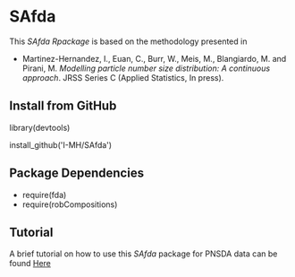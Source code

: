 # SAfda

This *SAfda Rpackage* is based on the methodology presented in 

- Martinez-Hernandez, I., Euan, C., Burr, W., Meis, M., Blangiardo, M. and Pirani, M. *Modelling particle number size distribution: A continuous approach*. JRSS Series C (Applied Statistics, In press).


## Install from GitHub

library(devtools)

install_github('I-MH/SAfda')

## Package Dependencies
- require(fda)
- require(robCompositions)

## Tutorial
A brief tutorial on how to use this *SAfda* package for PNSDA data can be found 
[Here](https://www.maths.lancs.ac.uk/~euancamp/blog/safda/)
